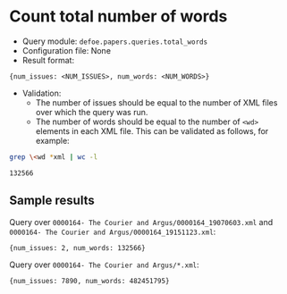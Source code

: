 # Count total number of words

* Query module: `defoe.papers.queries.total_words`
* Configuration file: None
* Result format:

```
{num_issues: <NUM_ISSUES>, num_words: <NUM_WORDS>}
```

* Validation:
  - The number of issues should be equal to the number of XML files over which the query was run.
  - The number of words should be equal to the number of `<wd>` elements in each XML file. This can be validated as follows, for example:


```bash
grep \<wd *xml | wc -l
```
```
132566
```

## Sample results

Query over `0000164- The Courier and Argus/0000164_19070603.xml` and `0000164- The Courier and Argus/0000164_19151123.xml`:

```
{num_issues: 2, num_words: 132566}
```

Query over `0000164- The Courier and Argus/*.xml`:

```
{num_issues: 7890, num_words: 482451795}
```
